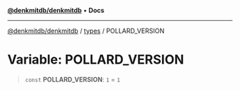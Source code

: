 [**@denkmitdb/denkmitdb**](../../README.md) • **Docs**

***

[@denkmitdb/denkmitdb](../../modules.md) / [types](../README.md) / POLLARD\_VERSION

# Variable: POLLARD\_VERSION

> `const` **POLLARD\_VERSION**: `1` = `1`
